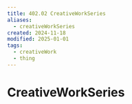 ```yaml
---
title: 402.02 CreativeWorkSeries
aliases:
  - creativeWorkSeries
created: 2024-11-18
modified: 2025-01-01
tags:
  - creativeWork
  - thing
---
```

# CreativeWorkSeries
